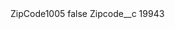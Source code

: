 <?xml version="1.0" encoding="UTF-8"?>
<CustomMetadata xmlns="http://soap.sforce.com/2006/04/metadata" xmlns:xsi="http://www.w3.org/2001/XMLSchema-instance" xmlns:xsd="http://www.w3.org/2001/XMLSchema">
    <label>ZipCode1005</label>
    <protected>false</protected>
    <values>
        <field>Zipcode__c</field>
        <value xsi:type="xsd:string">19943</value>
    </values>
</CustomMetadata>

